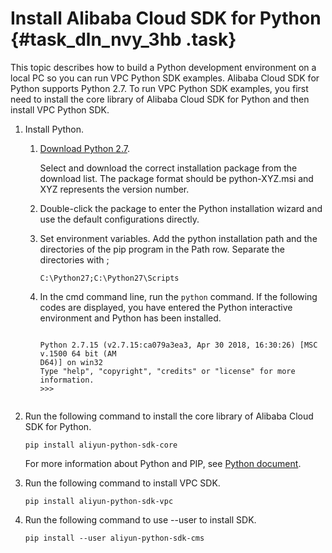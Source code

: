 # Install Alibaba Cloud SDK for Python {#task_dln_nvy_3hb .task}

This topic describes how to build a Python development environment on a local PC so you can run VPC Python SDK examples. Alibaba Cloud SDK for Python supports Python 2.7. To run VPC Python SDK examples, you first need to install the core library of Alibaba Cloud SDK for Python and then install VPC Python SDK.

1.  Install Python. 
    1.  [Download Python 2.7](https://www.python.org/downloads/). 

        Select and download the correct installation package from the download list. The package format should be python-XYZ.msi and XYZ represents the version number.

    2.  Double-click the package to enter the Python installation wizard and use the default configurations directly.
    3.  Set environment variables. Add the python installation path and the directories of the pip program in the Path row. Separate the directories with ; 

        ```
        C:\Python27;C:\Python27\Scripts
        ```

    4.  In the cmd command line, run the `python` command. If the following codes are displayed, you have entered the Python interactive environment and Python has been installed. 

        ```
        
        Python 2.7.15 (v2.7.15:ca079a3ea3, Apr 30 2018, 16:30:26) [MSC v.1500 64 bit (AM
        D64)] on win32
        Type "help", "copyright", "credits" or "license" for more information.
        >>>
        							
        ```

2.  Run the following command to install the core library of Alibaba Cloud SDK for Python. 

    ```
    pip install aliyun-python-sdk-core
    ```

    For more information about Python and PIP, see [Python document](https://docs.python.org/3/).

3.  Run the following command to install VPC SDK. 

    ```
    pip install aliyun-python-sdk-vpc
    ```

4.  Run the following command to use --user to install SDK. 

    ```
    pip install --user aliyun-python-sdk-cms
    ```


